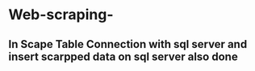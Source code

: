 # Web-scraping-
## In Scape Table Connection with sql server and insert scarpped data on sql server also done 
